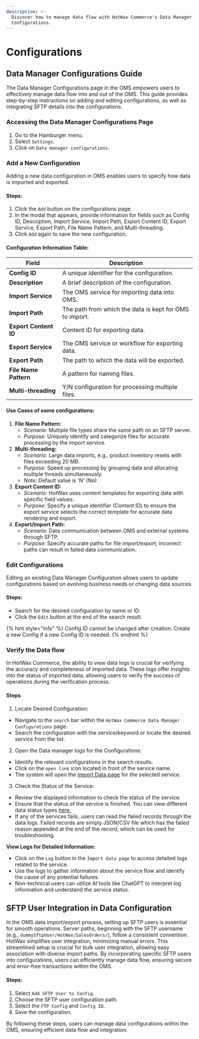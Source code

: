 ```yaml
---
description: >-
  Discover how to manage data flow with HotWax Commerce's Data Manager
  Configurations.
---
```


# Configurations

## Data Manager Configurations Guide

The Data Manager Configurations page in the OMS empowers users to effectively manage data flow into and out of the OMS. This guide provides step-by-step instructions on adding and editing configurations, as well as integrating SFTP details into the configurations.

### Accessing the Data Manager Configurations Page

1. Go to the Hamburger menu.
2. Select `Settings`.
3. Click on `Data manager configurations`.

### Add a New Configuration

Adding a new data configuration in OMS enables users to specify how data is imported and exported.

#### Steps:

1. Click the `Add` button on the configurations page.
2. In the modal that appears, provide information for fields such as Config ID, Description, Import Service, Import Path, Export Content ID, Export Service, Export Path, File Name Pattern, and Multi-threading.
3. Click `Add` again to save the new configuration.

#### Configuration Information Table:

| Field                 | Description                                             |
| --------------------- | ------------------------------------------------------- |
| **Config ID**         | A unique identifier for the configuration.              |
| **Description**       | A brief description of the configuration.               |
| **Import Service**    | The OMS service for importing data into OMS.            |
| **Import Path**       | The path from which the data is kept for OMS to import. |
| **Export Content ID** | Content ID for exporting data.                          |
| **Export Service**    | The OMS service or workflow for exporting data.         |
| **Export Path**       | The path to which the data will be exported.            |
| **File Name Pattern** | A pattern for naming files.                             |
| **Multi-threading**   | Y/N configuration for processing multiple files.        |

#### Use Cases of some configurations:

1. **File Name Pattern:**
   * _Scenario:_ Multiple file types share the same path on an SFTP server.
   * _Purpose:_ Uniquely identify and categorize files for accurate processing by the import service.
2. **Multi-threading:**
   * _Scenario:_ Large data imports, e.g., product inventory resets with files exceeding 20 MB.
   * _Purpose:_ Speed up processing by grouping data and allocating multiple threads simultaneously.
   * _Note:_ Default value is 'N' (No)
3. **Export Content ID:**
   * _Scenario:_ HotWax uses content templates for exporting data with specific field values.
   * _Purpose:_ Specify a unique identifier (Content ID) to ensure the export service selects the correct template for accurate data rendering and export.
4. **Export/Import Path:**
   * _Scenario:_ Data communication between OMS and external systems through SFTP.
   * _Purpose:_ Specify accurate paths for file import/export; incorrect paths can result in failed data communication.

### Edit Configurations

Editing an existing Data Manager Configuration allows users to update configurations based on evolving business needs or changing data sources.

#### Steps:

* Search for the desired configuration by name or ID.
* Click the `Edit` button at the end of the search result.

{% hint style="info" %}
Config ID cannot be changed after creation. Create a new Config if a new Config ID is needed.
{% endhint %}

### Verify the Data flow

In HotWax Commerce, the ability to view data logs is crucial for verifying the accuracy and completeness of imported data. These logs offer insights into the status of imported data, allowing users to verify the success of operations during the verification process.

#### Steps

1. Locate Desired Configuration:

* Navigate to the `search` bar within the `HotWax Commerce Data Manager Configurations` page.
* Search the configuration with the service/keyword or locate the desired service from the list.

2. Open the Data manager logs for the Configurations:

* Identify the relevant configurations in the search results.
* Click on the `open link` icon located in front of the service name.
* The system will open the [Import Data page](imports.md) for the selected service.

3. Check the Status of the Service:

* Review the displayed information to check the status of the service.
* Ensure that the status of the service is finished. You can view different data status types [here.](imports.md#data-manager-logs)
* If any of the services fails, users can read the failed records through the data logs. Failed records are simply JSON/CSV file which has the failed reason appended at the end of the record, which can be used for troubleshooting.

**View Logs for Detailed Information:**

* Click on the `Log` button in the `Import data page` to access detailed logs related to the service.
* Use the logs to gather information about the service flow and identify the cause of any potential failures.
* Non-technical users can utilize AI tools like ChatGPT to interpret log information and understand the service status.

## SFTP User Integration in Data Configuration

In the OMS data import/export process, setting up SFTP users is essential for smooth operations. Server paths, beginning with the SFTP username (e.g., `dummySftpUser/HotWax/SalesOrders/`), follow a consistent convention. HotWax simplifies user integration, minimizing manual errors. This streamlined setup is crucial for bulk user integration, allowing easy association with diverse import paths. By incorporating specific SFTP users into configurations, users can efficiently manage data flow, ensuring secure and error-free transactions within the OMS.

#### Steps:

1. Select `Add SFTP User to Config`.
2. Choose the SFTP user configuration path.
3. Select the `FTP Config` and `Config ID`.
4. Save the configuration.

By following these steps, users can manage data configurations within the OMS, ensuring efficient data flow and integration.
